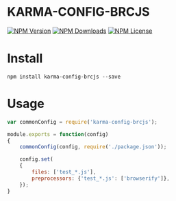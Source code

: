 KARMA-CONFIG-BRCJS
==================

[![NPM Version][npm-image]][npm-url]
[![NPM Downloads][downloads-image]][npm-url]
[![NPM License][license-image]][npm-url]


# Install

```
npm install karma-config-brcjs --save
```

# Usage

```javascript
var commonConfig = require('karma-config-brcjs');

module.exports = function(config)
{
	commonConfig(config, require('./package.json'));

	config.set(
	{
		files: ['test_*.js'],
		preprocessors: {'test_*.js': ['browserify']},
	});
}
```

[npm-image]: https://img.shields.io/npm/v/brcjs.svg
[downloads-image]: https://img.shields.io/npm/dm/brcjs.svg
[npm-url]: https://www.npmjs.org/package/brcjs
[license-image]: https://img.shields.io/npm/l/brcjs.svg
